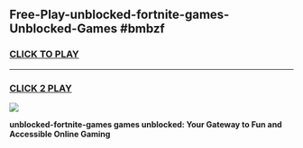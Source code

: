 
## Free-Play-unblocked-fortnite-games-Unblocked-Games #bmbzf
<h3>
<a href="https://news.freeplayer.one?title=unblocked-fortnite-games&ref=8M">CLICK TO PLAY</a></h3>
<hr>

<h3>
<a href="https://news.freeplayer.one?title=unblocked-fortnite-games&ref=8M">CLICK 2 PLAY</a>
  
</h3>

<a href="https://news.freeplayer.one?title=unblocked-fortnite-games&ref=8M"><img src="https://clearcache.store/games.png"></a>


**unblocked-fortnite-games games unblocked: Your Gateway to Fun and Accessible Online Gaming**
